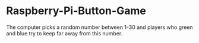 # Raspberry-Pi-Button-Game
 The computer picks a random number between 1-30 and players who green and blue try to keep far away from this number.
